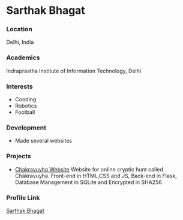 # Sarthak Bhagat

### Location

Delhi, India

### Academics

Indraprastha Institute of Information Technology, Delhi 

### Interests

- Cooding
- Robotics
- Football

### Development

- Made several websites

### Projects

- [Chakravuyha Website](https://github.com/sarthak268/Chakravuyha_Website) Website for online cryptic hunt called Chakravuyha. Front-end in HTML,CSS and JS, Back-end in Flask, Database Management in SQLite and Encrypted in SHA256

### Profile Link

[Sarthak Bhagat](https://github.com/sarthak268)
